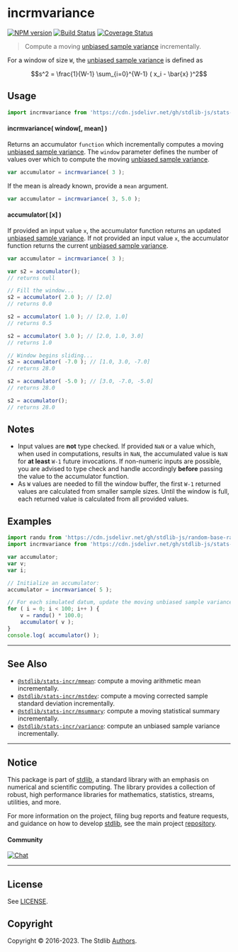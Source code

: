 <!--

@license Apache-2.0

Copyright (c) 2018 The Stdlib Authors.

Licensed under the Apache License, Version 2.0 (the "License");
you may not use this file except in compliance with the License.
You may obtain a copy of the License at

   http://www.apache.org/licenses/LICENSE-2.0

Unless required by applicable law or agreed to in writing, software
distributed under the License is distributed on an "AS IS" BASIS,
WITHOUT WARRANTIES OR CONDITIONS OF ANY KIND, either express or implied.
See the License for the specific language governing permissions and
limitations under the License.

-->

# incrmvariance

[![NPM version][npm-image]][npm-url] [![Build Status][test-image]][test-url] [![Coverage Status][coverage-image]][coverage-url] <!-- [![dependencies][dependencies-image]][dependencies-url] -->

> Compute a moving [unbiased sample variance][sample-variance] incrementally.

<section class="intro">

For a window of size `W`, the [unbiased sample variance][sample-variance] is defined as

<!-- <equation class="equation" label="eq:unbiased_sample_variance" align="center" raw="s^2 = \frac{1}{W-1} \sum_{i=0}^{W-1} ( x_i - \bar{x} )^2" alt="Equation for the unbiased sample variance."> -->

```math
s^2 = \frac{1}{W-1} \sum_{i=0}^{W-1} ( x_i - \bar{x} )^2
```

<!-- <div class="equation" align="center" data-raw-text="s^2 = \frac{1}{W-1} \sum_{i=0}^{W-1} ( x_i - \bar{x} )^2" data-equation="eq:unbiased_sample_variance">
    <img src="https://cdn.jsdelivr.net/gh/stdlib-js/stdlib@49d8cabda84033d55d7b8069f19ee3dd8b8d1496/lib/node_modules/@stdlib/stats/incr/mvariance/docs/img/equation_unbiased_sample_variance.svg" alt="Equation for the unbiased sample variance.">
    <br>
</div> -->

<!-- </equation> -->

</section>

<!-- /.intro -->



<section class="usage">

## Usage

```javascript
import incrmvariance from 'https://cdn.jsdelivr.net/gh/stdlib-js/stats-incr-mvariance@deno/mod.js';
```

#### incrmvariance( window\[, mean] )

Returns an accumulator `function` which incrementally computes a moving [unbiased sample variance][sample-variance]. The `window` parameter defines the number of values over which to compute the moving [unbiased sample variance][sample-variance].

```javascript
var accumulator = incrmvariance( 3 );
```

If the mean is already known, provide a `mean` argument.

```javascript
var accumulator = incrmvariance( 3, 5.0 );
```

#### accumulator( \[x] )

If provided an input value `x`, the accumulator function returns an updated [unbiased sample variance][sample-variance]. If not provided an input value `x`, the accumulator function returns the current [unbiased sample variance][sample-variance].

```javascript
var accumulator = incrmvariance( 3 );

var s2 = accumulator();
// returns null

// Fill the window...
s2 = accumulator( 2.0 ); // [2.0]
// returns 0.0

s2 = accumulator( 1.0 ); // [2.0, 1.0]
// returns 0.5

s2 = accumulator( 3.0 ); // [2.0, 1.0, 3.0]
// returns 1.0

// Window begins sliding...
s2 = accumulator( -7.0 ); // [1.0, 3.0, -7.0]
// returns 28.0

s2 = accumulator( -5.0 ); // [3.0, -7.0, -5.0]
// returns 28.0

s2 = accumulator();
// returns 28.0
```

</section>

<!-- /.usage -->

<section class="notes">

## Notes

-   Input values are **not** type checked. If provided `NaN` or a value which, when used in computations, results in `NaN`, the accumulated value is `NaN` for **at least** `W-1` future invocations. If non-numeric inputs are possible, you are advised to type check and handle accordingly **before** passing the value to the accumulator function.
-   As `W` values are needed to fill the window buffer, the first `W-1` returned values are calculated from smaller sample sizes. Until the window is full, each returned value is calculated from all provided values.

</section>

<!-- /.notes -->

<section class="examples">

## Examples

<!-- eslint no-undef: "error" -->

```javascript
import randu from 'https://cdn.jsdelivr.net/gh/stdlib-js/random-base-randu@deno/mod.js';
import incrmvariance from 'https://cdn.jsdelivr.net/gh/stdlib-js/stats-incr-mvariance@deno/mod.js';

var accumulator;
var v;
var i;

// Initialize an accumulator:
accumulator = incrmvariance( 5 );

// For each simulated datum, update the moving unbiased sample variance...
for ( i = 0; i < 100; i++ ) {
    v = randu() * 100.0;
    accumulator( v );
}
console.log( accumulator() );
```

</section>

<!-- /.examples -->

<!-- Section for related `stdlib` packages. Do not manually edit this section, as it is automatically populated. -->

<section class="related">

* * *

## See Also

-   <span class="package-name">[`@stdlib/stats-incr/mmean`][@stdlib/stats/incr/mmean]</span><span class="delimiter">: </span><span class="description">compute a moving arithmetic mean incrementally.</span>
-   <span class="package-name">[`@stdlib/stats-incr/mstdev`][@stdlib/stats/incr/mstdev]</span><span class="delimiter">: </span><span class="description">compute a moving corrected sample standard deviation incrementally.</span>
-   <span class="package-name">[`@stdlib/stats-incr/msummary`][@stdlib/stats/incr/msummary]</span><span class="delimiter">: </span><span class="description">compute a moving statistical summary incrementally.</span>
-   <span class="package-name">[`@stdlib/stats-incr/variance`][@stdlib/stats/incr/variance]</span><span class="delimiter">: </span><span class="description">compute an unbiased sample variance incrementally.</span>

</section>

<!-- /.related -->

<!-- Section for all links. Make sure to keep an empty line after the `section` element and another before the `/section` close. -->


<section class="main-repo" >

* * *

## Notice

This package is part of [stdlib][stdlib], a standard library with an emphasis on numerical and scientific computing. The library provides a collection of robust, high performance libraries for mathematics, statistics, streams, utilities, and more.

For more information on the project, filing bug reports and feature requests, and guidance on how to develop [stdlib][stdlib], see the main project [repository][stdlib].

#### Community

[![Chat][chat-image]][chat-url]

---

## License

See [LICENSE][stdlib-license].


## Copyright

Copyright &copy; 2016-2023. The Stdlib [Authors][stdlib-authors].

</section>

<!-- /.stdlib -->

<!-- Section for all links. Make sure to keep an empty line after the `section` element and another before the `/section` close. -->

<section class="links">

[npm-image]: http://img.shields.io/npm/v/@stdlib/stats-incr-mvariance.svg
[npm-url]: https://npmjs.org/package/@stdlib/stats-incr-mvariance

[test-image]: https://github.com/stdlib-js/stats-incr-mvariance/actions/workflows/test.yml/badge.svg?branch=main
[test-url]: https://github.com/stdlib-js/stats-incr-mvariance/actions/workflows/test.yml?query=branch:main

[coverage-image]: https://img.shields.io/codecov/c/github/stdlib-js/stats-incr-mvariance/main.svg
[coverage-url]: https://codecov.io/github/stdlib-js/stats-incr-mvariance?branch=main

<!--

[dependencies-image]: https://img.shields.io/david/stdlib-js/stats-incr-mvariance.svg
[dependencies-url]: https://david-dm.org/stdlib-js/stats-incr-mvariance/main

-->

[chat-image]: https://img.shields.io/gitter/room/stdlib-js/stdlib.svg
[chat-url]: https://app.gitter.im/#/room/#stdlib-js_stdlib:gitter.im

[stdlib]: https://github.com/stdlib-js/stdlib

[stdlib-authors]: https://github.com/stdlib-js/stdlib/graphs/contributors

[umd]: https://github.com/umdjs/umd
[es-module]: https://developer.mozilla.org/en-US/docs/Web/JavaScript/Guide/Modules

[deno-url]: https://github.com/stdlib-js/stats-incr-mvariance/tree/deno
[umd-url]: https://github.com/stdlib-js/stats-incr-mvariance/tree/umd
[esm-url]: https://github.com/stdlib-js/stats-incr-mvariance/tree/esm
[branches-url]: https://github.com/stdlib-js/stats-incr-mvariance/blob/main/branches.md

[stdlib-license]: https://raw.githubusercontent.com/stdlib-js/stats-incr-mvariance/main/LICENSE

[sample-variance]: https://en.wikipedia.org/wiki/Variance

<!-- <related-links> -->

[@stdlib/stats/incr/mmean]: https://github.com/stdlib-js/stats-incr-mmean/tree/deno

[@stdlib/stats/incr/mstdev]: https://github.com/stdlib-js/stats-incr-mstdev/tree/deno

[@stdlib/stats/incr/msummary]: https://github.com/stdlib-js/stats-incr-msummary/tree/deno

[@stdlib/stats/incr/variance]: https://github.com/stdlib-js/stats-incr-variance/tree/deno

<!-- </related-links> -->

</section>

<!-- /.links -->
